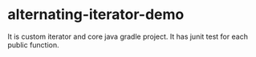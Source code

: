 # alternating-iterator-demo
It is custom iterator and core java gradle project. It has junit test for each public function.
